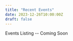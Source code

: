 ```yaml
---
title: "Recent Events"
date: 2023-12-26T10:00:00Z
draft: false
---
```


Events Listing -- Coming Soon
